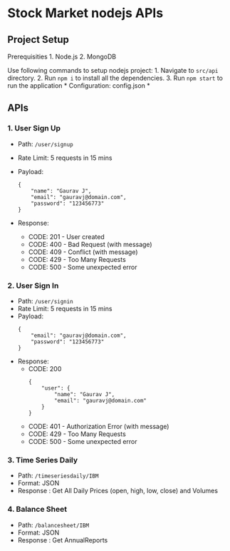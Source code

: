 # Stock Market nodejs APIs

## Project Setup
Prerequisities
	1. Node.js
	2. MongoDB

Use following commands to setup nodejs project:
	1. Navigate to `src/api` directory.
	2. Run `npm i` to install all the dependencies.
	3. Run `npm start` to run the application
		* Configuration: config.json
		* 

## APIs

### 1. User Sign Up

* Path: `/user/signup`
* Rate Limit: 5 requests in 15 mins
* Payload:
	
	```
	{
		"name": "Gaurav J",
		"email": "gauravj@domain.com",
		"password": "123456773"
	}
	```
* Response:
	* CODE: 201 - User created
 	* CODE: 400 - Bad Request (with message)
 	* CODE: 409 - Conflict (with message)
	* CODE: 429 - Too Many Requests
  	* CODE: 500 - Some unexpected error

### 2. User Sign In
* Path: `/user/signin`
* Rate Limit: 5 requests in 15 mins
* Payload:
	```
	{
		"email": "gauravj@domain.com",
		"password": "123456773"
	}
	```
* Response:
	* CODE: 200
 		```
  		{
			"user": {
				"name": "Gaurav J",
				"email": "gauravj@domain.com"
			}
		}
   		```
   	* CODE: 401 - Authorization Error (with message)
	* CODE: 429 - Too Many Requests
    * CODE: 500 - Some unexpected error


### 3. Time Series Daily
* Path: `/timeseriesdaily/IBM`
* Format: JSON
* Response : Get All Daily Prices (open, high, low, close) and Volumes

### 4. Balance Sheet
* Path: `/balancesheet/IBM`
* Format: JSON
* Response : Get AnnualReports